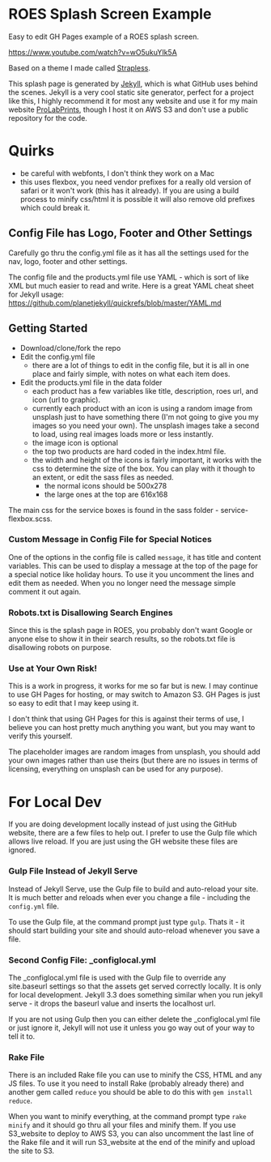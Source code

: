 # ROES Splash Screen Example
Easy to edit GH Pages example of a ROES splash screen.

https://www.youtube.com/watch?v=wO5ukuYIk5A

Based on a theme I made called [Strapless](http://rdyar.github.io/strapless/).

This splash page is generated by [Jekyll](http://jekyllrb.com/), which is what GitHub uses behind the scenes. Jekyll is a very cool static site generator, perfect for a project like this, I highly recommend it for most any website and use it for my main website [ProLabPrints](https://prolabprints.com/), though I host it on AWS S3 and don't use a public repository for the code.

# Quirks

- be careful with webfonts, I don't think they work on a Mac
- this uses flexbox, you need vendor prefixes for a really old version of safari or it won't work (this has it already). If you are using a build process to minify css/html it is possible it will also remove old prefixes which could break it.

## Config File has Logo, Footer and Other Settings

Carefully go thru the config.yml file as it has all the settings used for the nav, logo, footer and other settings.

The config file and the products.yml file use YAML - which is sort of like XML but much easier to read and write. Here is a great YAML cheat sheet for Jekyll usage: https://github.com/planetjekyll/quickrefs/blob/master/YAML.md

## Getting Started

- Download/clone/fork the repo
- Edit the config.yml file
	- there are a lot of things to edit in the config file, but it is all in one place and fairly simple, with notes on what each item does.
- Edit the products.yml file in the data folder
  - each product has a few variables like title, description, roes url, and icon (url to graphic).
  - currently each product with an icon is using a random image from unsplash just to have something there (I'm not going to give you my images so you need your own). The unsplash images take a second to load, using real images loads more or less instantly.
  - the image icon is optional
  - the top two products are hard coded in the index.html file.
  - the width and height of the icons is fairly important, it works with the css to determine the size of the box. You can play with it though to an extent, or edit the sass files as needed.
    - the normal icons should be 500x278
    - the large ones at the top are 616x168

The main css for the service boxes is found in the sass folder - service-flexbox.scss.

### Custom Message in Config File for Special Notices

One of the options in the config file is called `message`, it has title and content variables. This can be used to display a message at the top of the page for a special notice like holiday hours. To use it you uncomment the lines and edit them as needed. When you no longer need the message simple comment it out again.

### Robots.txt is Disallowing Search Engines

Since this is the splash page in ROES, you probably don't want Google or anyone else to show it in their search results, so the robots.txt file is disallowing robots on purpose.

### Use at Your Own Risk!

This is a work in progress, it works for me so far but is new. I may continue to use GH Pages for hosting, or may switch to Amazon S3. GH Pages is just so easy to edit that I may keep using it.

I don't think that using GH Pages for this is against their terms of use, I believe you can host pretty much anything you want, but you may want to verify this yourself.

The placeholder images are random images from unsplash, you should add your own images rather than use theirs (but there are no issues in terms of licensing, everything on unsplash can be used for any purpose).

# For Local Dev

If you are doing development locally instead of just using the GitHub website, there are a few files to help out. I prefer to use the Gulp file which allows live reload. If you are just using the GH website these files are ignored.

### Gulp File Instead of Jekyll Serve

Instead of Jekyll Serve, use the Gulp file to build and auto-reload your site. It is much better and reloads when ever you change a file - including the `config.yml` file.

To use the Gulp file, at the command prompt just type `gulp`. Thats it - it should start building your site and should auto-reload whenever you save a file.

### Second Config File: _configlocal.yml

The _configlocal.yml file is used with the Gulp file to override any site.baseurl settings so that the assets get served correctly locally. It is only for local development. Jekyll 3.3 does something similar when you run jekyll serve - it drops the baseurl value and inserts the localhost url.

If you are not using Gulp then you can either delete the _configlocal.yml file or just ignore it, Jekyll will not use it unless you go way out of your way to tell it to.

### Rake File

There is an included Rake file you can use to minify the CSS, HTML and any JS files. To use it you need to install Rake (probably already there) and another gem called `reduce` you should be able to do this with `gem install reduce`.

When you want to minify everything, at the command prompt type `rake minify` and it should go thru all your files and minify them. If you use S3_website to deploy to AWS S3, you can also uncomment the last line of the Rake file and it will run S3_website at the end of the minify and upload the site to S3.
